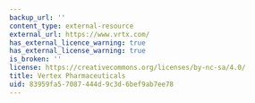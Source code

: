 ```yaml
---
backup_url: ''
content_type: external-resource
external_url: https://www.vrtx.com/
has_external_licence_warning: true
has_external_license_warning: true
is_broken: ''
license: https://creativecommons.org/licenses/by-nc-sa/4.0/
title: Vertex Pharmaceuticals
uid: 83959fa5-7087-444d-9c3d-6bef9ab7ee78
---
```

